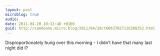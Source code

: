 ```yaml
---
layout: post
microblog: true
audio: 
date: 2011-04-20 10:32:48 +0100
guid: http://samdeane.micro.blog/2011/04/20/t60637027116388352.html
---
```

Disproportionately hung over this morning - I didn’t have that many last night did I?
